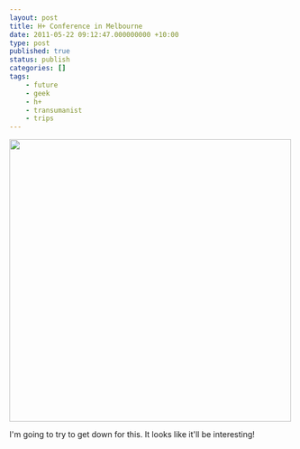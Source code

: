 ```yaml
---
layout: post
title: H+ Conference in Melbourne
date: 2011-05-22 09:12:47.000000000 +10:00
type: post
published: true
status: publish
categories: []
tags:
    - future
    - geek
    - h+
    - transumanist
    - trips
---
```


<p><a href="http://humanityplus.org.au/conference/"><img src="{{ site.baseurl }}/assets/hplus-au-summit-2011-flier3.jpg" alt="" style="width:500px;" /></a></p>
<p>I'm going to try to get down for this. It looks like it'll be interesting!</p>
